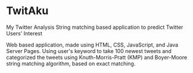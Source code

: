 # TwitAku
My Twitter Analysis
String matching based application to predict Twitter Users' Interest

Web based application, made using HTML, CSS, JavaScript, and Java Server Pages. Using user's keyword to take 100 newest tweets and categorized the tweets using  Knuth-Morris-Pratt (KMP) and  Boyer-Moore string matching algorithm, based on exact matching.

